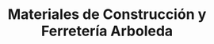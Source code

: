 ---
title: "Materiales de Construcción y Ferretería Arboleda"
url: /zacatecoluca/materiales-de-construccion-y-ferreteria-arboleda/
shop: comercio
---